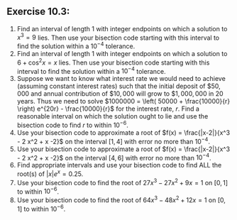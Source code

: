 ## Exercise 10.3:
 1. Find an interval of length $1$ with integer endpoints on which a solution to $x^3=9$ lies. Then use your bisection code starting with this interval to find the solution within a $10^{-4}$ tolerance.
 2. Find an interval of length $1$ with integer endpoints on which a solution to $6 + \cos^2{x} = x$ lies. Then use your bisection code starting with this interval to find the solution within a $10^{-4}$ tolerance.
 3. Suppose we want to know what interest rate we would need to achieve (assuming constant interest rates) such that the initial deposit of $\$50,000$ and annual contribution of $\$10,000$ will grow to $\$1,000,000$ in $20$ years. Thus we need to solve $1000000 = \left( 50000 + \frac{10000}{r}  \right) e^{20r} - \frac{10000}{r}$ for the interest rate, $r$. Find a reasonable interval on which the solution ought to lie and use the bisection code to find $r$ to within $10^{-6}$.
 4. Use your bisection code to approximate a root of $f(x) = \frac{|x-2|}{x^3 - 2 x^2 + x -2}$ on the interval $[1, 4]$ with error no more than $10^{-4}$.
 5. Use your bisection code to approximate a root of $f(x) = \frac{|x-2|}{x^3 - 2 x^2 + x -2}$ on the interval $[4, 6]$ with error no more than $10^{-4}$.
 6. Find appropriate intervals and use your bisection code to find ALL the root(s) of $|x|e^{x}= 0.25$.
 7. Use your bisection code to find the root of $27 x^3 - 27 x^2 + 9x = 1$  on $[0, 1]$ to within $10^{-6}$.
 8. Use your bisection code to find the root of $64 x^3 - 48x^2 + 12x = 1$  on $[0, 1]$ to within $10^{-6}$.
